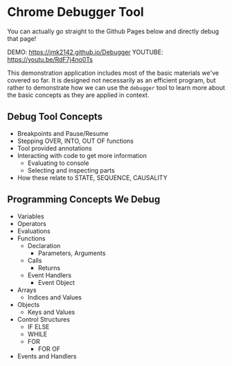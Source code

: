 # Chrome Debugger Tool

You can actually go straight to the Github Pages below and directly debug that page!

DEMO:    https://jmk2142.github.io/Debugger
YOUTUBE: https://youtu.be/RdF7j4no0Ts

This demonstration application includes most of the basic materials we've covered so far. It is designed not necessarily as an efficient program, but rather to demonstrate how we can use the `debugger` tool to learn more about the basic concepts as they are applied in context.

## Debug Tool Concepts
- Breakpoints and Pause/Resume
- Stepping OVER, INTO, OUT OF functions
- Tool provided annotations
- Interacting with code to get more information
	- Evaluating to console
	- Selecting and inspecting parts
- How these relate to STATE, SEQUENCE, CAUSALITY

## Programming Concepts We Debug

- Variables
- Operators
- Evaluations
- Functions
	- Declaration
		- Parameters, Arguments
	- Calls
		- Returns
	- Event Handlers
		- Event Object
- Arrays
	- Indices and Values
- Objects
	- Keys and Values
- Control Structures
	- IF ELSE
	- WHILE
	- FOR
		- FOR OF
- Events and Handlers
